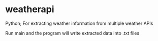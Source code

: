 # weatherapi
Python; For extracting weather information from multiple weather APIs

Run main and the program will write extracted data into .txt files
